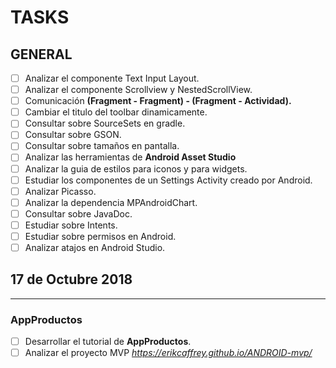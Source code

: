 # TASKS

## GENERAL

* [ ] Analizar el componente Text Input Layout.
* [ ] Analizar el componente Scrollview y NestedScrollView.
* [ ] Comunicación **(Fragment - Fragment) - (Fragment - Actividad).**
* [ ] Cambiar el titulo del toolbar dinamicamente.
* [ ] Consultar sobre SourceSets en gradle.
* [ ] Consultar sobre GSON.
* [ ] Consultar sobre tamaños en pantalla.
* [ ] Analizar las herramientas de **Android Asset Studio**
* [ ] Analizar la guia de estilos para iconos y para widgets.
* [ ] Estudiar los componentes de un Settings Activity creado por Android.
* [ ] Analizar Picasso.
* [ ] Analizar la dependencia MPAndroidChart.
* [ ] Consultar sobre JavaDoc.
* [ ] Estudiar sobre Intents.
* [ ] Estudiar sobre permisos en Android.
* [ ] Analizar atajos en Android Studio. 

## 17 de Octubre 2018

-------

### AppProductos

* [ ] Desarrollar el tutorial de **AppProductos**.
* [ ] Analizar el proyecto MVP *https://erikcaffrey.github.io/ANDROID-mvp/* 